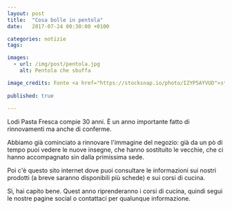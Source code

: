 ```yaml
---
layout: post
title:  "Cosa bolle in pentola"
date:   2017-07-24 00:30:00 +0100

categories: notizie
tags: 

images:
  - url: /img/post/pentola.jpg
    alt: Pentola che sbuffa

image_credits: Fonte <a href="https://stocksnap.io/photo/IZYP5AYVUD">stocksnap.io</a>
    
published: true
    
---
```

Lodi Pasta Fresca compie 30 anni. È un anno importante fatto di rinnovamenti ma anche di conferme.

Abbiamo già cominciato a rinnovare l'immagine del negozio: già da un pò di tempo puoi vedere le nuove insegne, che hanno sostituito le vecchie, che ci hanno accompagnato sin dalla primissima sede.
<!--continua-->

Poi c'è questo sito internet dove puoi consultare le informazioni sui nostri prodotti (a breve saranno disponibili più schede) e sui corsi di cucina.

Sì, hai capito bene. Quest anno riprenderanno i corsi di cucina, quindi segui le nostre pagine social o contattaci per qualunque informazione.